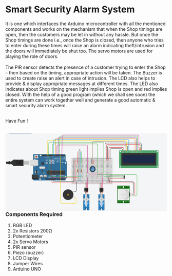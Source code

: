 <h1>Smart Security Alarm System</h1>

<div>
    <p>It is one which interfaces the Arduino microcontroller with all the mentioned components and works on the mechanism that when the Shop timings are open, then the customers may be let in without any hassle. But once the Shop timings are done i.e., once the Shop is closed, then anyone who tries to enter during these times will raise an alarm indicating theft/intrusion and the doors will immediately be shut too. The servo motors are used for playing the role of doors.<br><br> The PIR sensor detects the presence of a customer trying to enter the Shop – then based on the timing, appropriate action will be taken. The Buzzer is used to create raise an alert in case of intrusion. The LCD also helps to provide & display appropriate messages at different times. The LED also indicates about Shop timing green light implies Shop is open and red implies closed. With the help of a good program (which we shall see soon) the entire system can work together well and generate a good automatic & smart security alarm system.<br><br>
        
      
  Have Fun !</p>
    <br>
    <img width=750 align=right src="https://github.com/Electroversity/Electroverse/blob/main/Intermediate%202/02-Smart%20Security%20Alarm%20System/circuit.png">
  <h3>Components Required</h3>
  <ol>
    <li>RGB LED</li>
    <li>2x Resistors 200Ω</li>
    <li>Potentiometer</li>
    <li>2x Servo Motors</li>
    <li>PIR sensor</li>
    <li>Piezo (buzzer)</li>
    <li>LCD Display</li>
    <li>Jumper Wires</li>
    <li>Arduino UNO</li>
  </ol>
    
</div>

